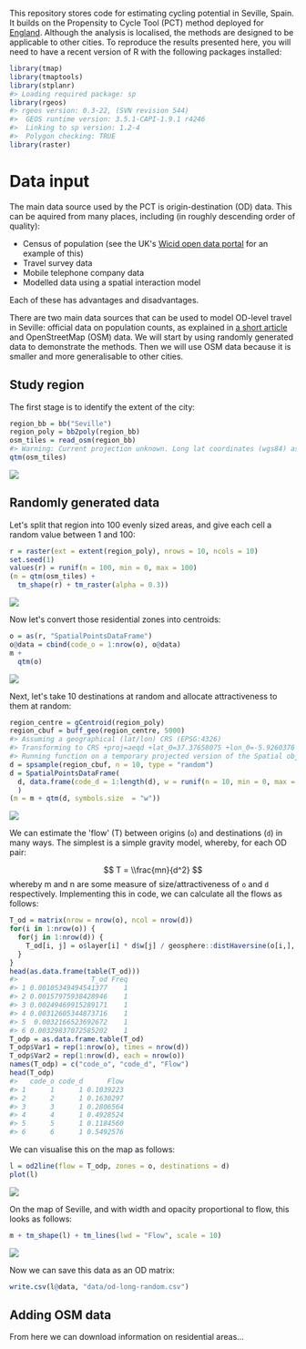 
<!-- README.md is generated from README.Rmd. Please edit that file -->
This repository stores code for estimating cycling potential in Seville, Spain. It builds on the Propensity to Cycle Tool (PCT) method deployed for [England](http://www.pct.bike). Although the analysis is localised, the methods are designed to be applicable to other cities. To reproduce the results presented here, you will need to have a recent version of R with the following packages installed:

``` r
library(tmap)
library(tmaptools)
library(stplanr)
#> Loading required package: sp
library(rgeos)
#> rgeos version: 0.3-22, (SVN revision 544)
#>  GEOS runtime version: 3.5.1-CAPI-1.9.1 r4246 
#>  Linking to sp version: 1.2-4 
#>  Polygon checking: TRUE
library(raster)
```

Data input
==========

The main data source used by the PCT is origin-destination (OD) data. This can be aquired from many places, including (in roughly descending order of quality):

-   Census of population (see the UK's [Wicid open data portal](http://wicid.ukdataservice.ac.uk/) for an example of this)
-   Travel survey data
-   Mobile telephone company data
-   Modelled data using a spatial interaction model

Each of these has advantages and disadvantages.

There are two main data sources that can be used to model OD-level travel in Seville: official data on population counts, as explained in [a short article](http://rpubs.com/RobinLovelace/209274) and OpenStreetMap (OSM) data. We will start by using randomly generated data to demonstrate the methods. Then we will use OSM data because it is smaller and more generalisable to other cities.

Study region
------------

The first stage is to identify the extent of the city:

``` r
region_bb = bb("Seville")
region_poly = bb2poly(region_bb)
osm_tiles = read_osm(region_bb)
#> Warning: Current projection unknown. Long lat coordinates (wgs84) assumed.
qtm(osm_tiles)
```

![](figures/README-unnamed-chunk-3-1.png)

Randomly generated data
-----------------------

Let's split that region into 100 evenly sized areas, and give each cell a random value between 1 and 100:

``` r
r = raster(ext = extent(region_poly), nrows = 10, ncols = 10)
set.seed(1)
values(r) = runif(n = 100, min = 0, max = 100)
(m = qtm(osm_tiles) +
  tm_shape(r) + tm_raster(alpha = 0.3))
```

![](figures/README-unnamed-chunk-4-1.png)

Now let's convert those residential zones into centroids:

``` r
o = as(r, "SpatialPointsDataFrame")
o@data = cbind(code_o = 1:nrow(o), o@data)
m +
  qtm(o)
```

![](figures/README-unnamed-chunk-5-1.png)

Next, let's take 10 destinations at random and allocate attractiveness to them at random:

``` r
region_centre = gCentroid(region_poly)
region_cbuf = buff_geo(region_centre, 5000)
#> Assuming a geographical (lat/lon) CRS (EPSG:4326)
#> Transforming to CRS +proj=aeqd +lat_0=37.37658075 +lon_0=-5.9260376 +x_0=0 +y_0=0 +ellps=WGS84
#> Running function on a temporary projected version of the Spatial object using the CRS: +proj=aeqd +lat_0=37.37658075 +lon_0=-5.9260376 +x_0=0 +y_0=0 +ellps=WGS84
d = spsample(region_cbuf, n = 10, type = "random")
d = SpatialPointsDataFrame(
  d, data.frame(code_d = 1:length(d), w = runif(n = 10, min = 0, max = 100))
  )
(m = m + qtm(d, symbols.size  = "w"))
```

![](figures/README-unnamed-chunk-6-1.png)

We can estimate the 'flow' (T) between origins (`o`) and destinations (`d`) in many ways. The simplest is a simple gravity model, whereby, for each OD pair:

$$
T = \\frac{mn}{d^2}
$$
 whereby m and n are some measure of size/attractiveness of `o` and `d` respectively. Implementing this in code, we can calculate all the flows as follows:

``` r
T_od = matrix(nrow = nrow(o), ncol = nrow(d))
for(i in 1:nrow(o)) {
  for(j in 1:nrow(d)) {
    T_od[i, j] = o$layer[i] * d$w[j] / geosphere::distHaversine(o[i,], d[j,])
  }
}
head(as.data.frame(table(T_od)))
#>                  T_od Freq
#> 1 0.00105349494541377    1
#> 2 0.00157975938428946    1
#> 3 0.00249469915289171    1
#> 4 0.00312605344873716    1
#> 5  0.0032166523692672    1
#> 6 0.00329837072585202    1
T_odp = as.data.frame.table(T_od)
T_odp$Var1 = rep(1:nrow(o), times = nrow(d))
T_odp$Var2 = rep(1:nrow(d), each = nrow(o))
names(T_odp) = c("code_o", "code_d", "Flow")
head(T_odp)
#>   code_o code_d      Flow
#> 1      1      1 0.1039223
#> 2      2      1 0.1630297
#> 3      3      1 0.2806564
#> 4      4      1 0.4928524
#> 5      5      1 0.1184560
#> 6      6      1 0.5492576
```

We can visualise this on the map as follows:

``` r
l = od2line(flow = T_odp, zones = o, destinations = d)
plot(l)
```

![](figures/README-unnamed-chunk-8-1.png)

On the map of Seville, and with width and opacity proportional to flow, this looks as follows:

``` r
m + tm_shape(l) + tm_lines(lwd = "Flow", scale = 10)
```

![](figures/README-unnamed-chunk-9-1.png)

Now we can save this data as an OD matrix:

``` r
write.csv(l@data, "data/od-long-random.csv")
```

Adding OSM data
---------------

From here we can download information on residential areas...
